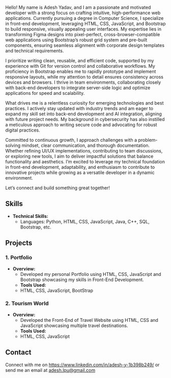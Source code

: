 Hello! My name is Adesh Yadav, and I am a passionate and motivated developer with a strong focus on crafting intuitive, high-performance web applications. Currently pursuing a degree in Computer Science, I specialize in front-end development, leveraging HTML, CSS, JavaScript, and Bootstrap to build responsive, visually appealing user interfaces. My expertise lies in transforming Figma designs into pixel-perfect, cross-browser-compatible web applications using Bootstrap’s robust grid system and pre-built components, ensuring seamless alignment with corporate design templates and technical requirements.

I prioritize writing clean, reusable, and efficient code, supported by my experience with Git for version control and collaborative workflows. My proficiency in Bootstrap enables me to rapidly prototype and implement responsive layouts, while my attention to detail ensures consistency across devices and browsers. I thrive in team environments, collaborating closely with back-end developers to integrate server-side logic and optimize applications for speed and scalability.

What drives me is a relentless curiosity for emerging technologies and best practices. I actively stay updated with industry trends and am eager to expand my skill set into back-end development and AI integration, aligning with future project needs. My background in cybersecurity has also instilled a meticulous approach to writing secure code and advocating for robust digital practices.

Committed to continuous growth, I approach challenges with a problem-solving mindset, clear communication, and thorough documentation. Whether refining UI/UX implementations, contributing to team discussions, or exploring new tools, I aim to deliver impactful solutions that balance functionality and aesthetics. I’m excited to leverage my technical foundation in front-end development, adaptability, and enthusiasm to contribute to innovative projects while growing as a versatile developer in a dynamic environment.

Let’s connect and build something great together!
## Skills
- **Technical Skills:** 
  - Languages: Python, HTML, CSS, JavaScript, Java, C++, SQL, Bootstrap, etc. 

## Projects
### 1. Portfolio
- **Overview:**
  - Developed my personal Portfolio using HTML, CSS, JavaScript and Bootstrap showcasing my skills in Front-End Development.
  - **Tools Used:**
  - HTML, CSS, JavaScript, BootStrap
### 2. Tourism World
- **Overview:**
  - Developed the Front-End of Travel Website using HTML, CSS and JavaScript showcasing multiple travel destinations.
  - **Tools Used:**
  - HTML, CSS, JavaScript  
## Contact
Connect with me on https://www.linkedin.com/in/adesh-y-1b398b249/ or send me an email at adesh.lpu@gmail.com
